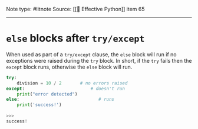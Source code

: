 Note type: #litnote
Source: [[📖 Effective Python]] item 65

---
# `else` blocks after `try/except`
When used as part of a `try/except` clause, the `else` block will run if no exceptions were raised during the `try` block. In short, if the `try` fails then the `except` block runs, otherwise the `else` block will run.
```python
try:
	division = 10 / 2		# no errors raised
except:							# doesn't run
	print("error detected")
else:							   # runs
	print('success!')
	
>>>
success!
```